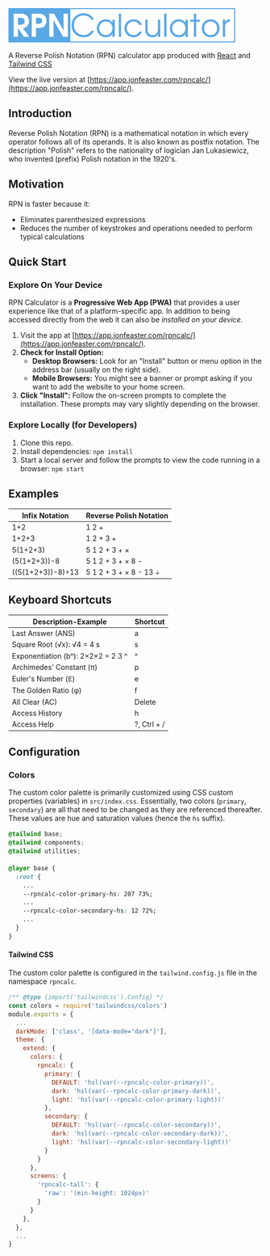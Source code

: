 [![RPNCalc](public/logo.png "Reverse Polish Notation (RPN) Calculator")](https://feasterjon.github.io/rpncalc/)

A Reverse Polish Notation (RPN) calculator app produced with [React](https://react.dev/) and [Tailwind CSS](https://tailwindcss.com/)

View the live version at [https://app.jonfeaster.com/rpncalc/](https://app.jonfeaster.com/rpncalc/).

## Introduction

Reverse Polish Notation (RPN) is a mathematical notation in which every operator follows all of its operands. It is also known as postfix notation. The description "Polish" refers to the nationality of logician Jan Lukasiewicz, who invented (prefix) Polish notation in the 1920's.

## Motivation

RPN is faster because it:

- Eliminates parenthesized expressions
- Reduces the number of keystrokes and operations needed to perform typical calculations

## Quick Start

### Explore On Your Device

RPN Calculator is a **Progressive Web App (PWA)** that provides a user experience like that of a platform-specific app. In addition to being accessed directly from the web it can also be *installed on your device.*

1. Visit the app at [https://app.jonfeaster.com/rpncalc/](https://app.jonfeaster.com/rpncalc/).
2. **Check for Install Option:**
    - **Desktop Browsers:** Look for an "Install" button or menu option in the address bar (usually on the right side).
    - **Mobile Browsers:** You might see a banner or prompt asking if you want to add the website to your home screen.
3. **Click "Install":** Follow the on-screen prompts to complete the installation. These prompts may vary slightly depending on the browser.

### Explore Locally (for Developers)

1. Clone this repo.
2. Install dependencies: `npm install`
3. Start a local server and follow the prompts to view the code running in a browser: `npm start`

## Examples

| Infix Notation          | Reverse Polish Notation |
| ----------------------- | ----------------------- |
| 1+2                     | 1 2 +                   |
| 1+2+3                   | 1 2 + 3 +               |
| 5(1+2+3)                | 5 1 2 + 3 + ×           |
| (5(1+2+3))-8            | 5 1 2 + 3 + × 8 -       |
| ((5(1+2+3))-8)÷13       | 5 1 2 + 3 + × 8 - 13 ÷  |

## Keyboard Shortcuts

| Description-Example                | Shortcut    |
| ---------------------------------- | ----------- |
| Last Answer (ANS)                  | a           |
| Square Root (√x): √4 = 4 s         | s           |
| Exponentiation (bⁿ): 2×2×2 = 2 3 ^ | ^           |
| Archimedes' Constant (π)           | p           |
| Euler's Number (ℇ)                 | e           |
| The Golden Ratio (φ)               | f           |
| All Clear (AC)                     | Delete      |
| Access History                     | h           |
| Access Help                        | ?, Ctrl + / |

## Configuration

### Colors

The custom color palette is primarily customized using CSS custom properties (variables) in `src/index.css`. Essentially, two colors (`primary`, `secondary`) are all that need to be changed as they are referenced thereafter. These values are hue and saturation values (hence the `hs` suffix).

``` index.css
@tailwind base;
@tailwind components;
@tailwind utilities;

@layer base {
  :root {
    ...
    --rpncalc-color-primary-hs: 207 73%;
    ...
    --rpncalc-color-secondary-hs: 12 72%;
    ...
  }
}
```

#### Tailwind CSS

The custom color palette is configured in the `tailwind.config.js` file in the namespace `rpncalc`.

``` tailwind.config.js
/** @type {import('tailwindcss').Config} */
const colors = require('tailwindcss/colors')
module.exports = {
  ...
  darkMode: ['class', '[data-mode="dark"]'],
  theme: {
    extend: {
      colors: {
        rpncalc: {
          primary: {
            DEFAULT: 'hsl(var(--rpncalc-color-primary))',
            dark: 'hsl(var(--rpncalc-color-primary-dark))',
            light: 'hsl(var(--rpncalc-color-primary-light))'
          },
          secondary: {
            DEFAULT: 'hsl(var(--rpncalc-color-secondary))',
            dark: 'hsl(var(--rpncalc-color-secondary-dark))',
            light: 'hsl(var(--rpncalc-color-secondary-light))'
          }
        }
      },
      screens: {
        'rpncalc-tall': {
          'raw': '(min-height: 1024px)'
        }
      }
    },
  },
  ...
}
```